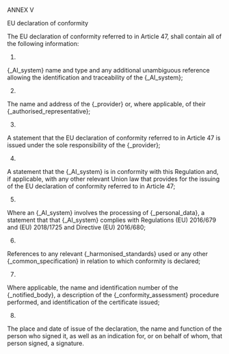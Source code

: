 ANNEX V

EU declaration of conformity

The EU declaration of conformity referred to in Article 47, shall contain all of the following information:

1.

{_AI_system} name and type and any additional unambiguous reference allowing the identification and traceability of the {_AI_system};

2.

The name and address of the {_provider} or, where applicable, of their {_authorised_representative};

3.

A statement that the EU declaration of conformity referred to in Article 47 is issued under the sole responsibility of the {_provider};

4.

A statement that the {_AI_system} is in conformity with this Regulation and, if applicable, with any other relevant Union law that provides for the issuing of the EU declaration of conformity referred to in Article 47;

5.

Where an {_AI_system} involves the processing of {_personal_data}, a statement that that {_AI_system} complies with Regulations (EU) 2016/679 and (EU) 2018/1725 and Directive (EU) 2016/680;

6.

References to any relevant {_harmonised_standards} used or any other {_common_specification} in relation to which conformity is declared;

7.

Where applicable, the name and identification number of the {_notified_body}, a description of the {_conformity_assessment} procedure performed, and identification of the certificate issued;

8.

The place and date of issue of the declaration, the name and function of the person who signed it, as well as an indication for, or on behalf of whom, that person signed, a signature.

